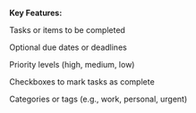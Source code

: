 **Key Features:**

Tasks or items to be completed

Optional due dates or deadlines

Priority levels (high, medium, low)

Checkboxes to mark tasks as complete

Categories or tags (e.g., work, personal, urgent)
